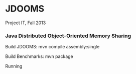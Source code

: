 JDOOMS
======
Project IT, Fall 2013
### Java Distributed Object-Oriented Memory Sharing

Build JDOOMS:
	mvn compile assembly:single

Build Benchmarks:
	mvn package

Running 

